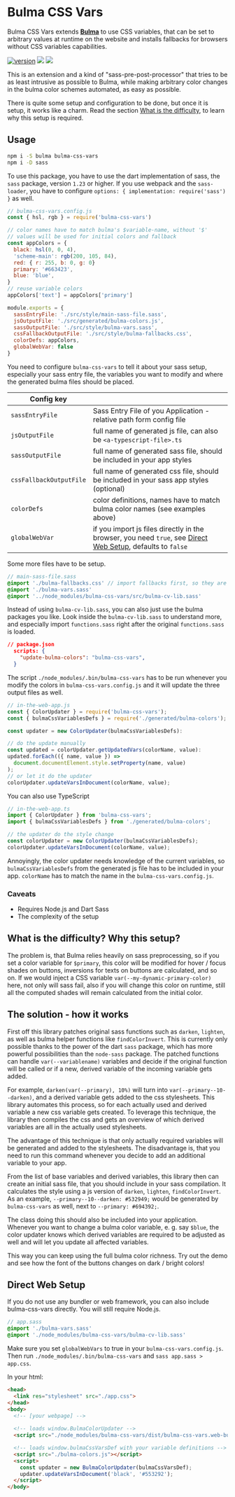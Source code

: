 # Bulma CSS Vars

Bulma CSS Vars extends [**Bulma**](https://github.com/jgthms/bulma) to use CSS variables, that can be set to arbitrary values at runtime on the website and installs fallbacks for browsers without CSS variables capabilities.

[![version](https://img.shields.io/npm/v/bulma-css-vars.svg)](https://www.npmjs.org/package/bulma-css-vars)
[![](https://github.com/wtho/bulma-css-vars/workflows/ci/badge.svg)](https://github.com/wtho/bulma-css-vars/actions?query=workflow%3Aci)
[![](https://img.shields.io/badge/Demo-green)](https://wtho.github.io/bulma-css-vars)


This is an extension and a kind of "sass-pre-post-processor" that tries to be as least intrusive as possible to Bulma, while making arbitrary color changes in the bulma color schemes automated, as easy as possible.

There is quite some setup and configuration to be done, but once it is setup, it works like a charm. Read the section [What is the difficulty](#what-is-the-difficulty-why-this-setup), to learn why this setup is required.

## Usage
```bash
npm i -S bulma bulma-css-vars
npm i -D sass
```

To use this package, you have to use the dart implementation of sass, the `sass` package, version `1.23` or higher. If you use webpack and the `sass-loader`, you have to configure `options: { implementation: require('sass') }` as well.

```js
// bulma-css-vars.config.js
const { hsl, rgb } = require('bulma-css-vars')

// color names have to match bulma's $variable-name, without '$'
// values will be used for initial colors and fallback
const appColors = {
  black: hsl(0, 0, 4),
  'scheme-main': rgb(200, 105, 84),
  red: { r: 255, b: 0, g: 0}
  primary: '#663423',
  blue: 'blue',
}
// reuse variable colors
appColors['text'] = appColors['primary']

module.exports = {
  sassEntryFile: './src/style/main-sass-file.sass',
  jsOutputFile: './src/generated/bulma-colors.js',
  sassOutputFile: './src/style/bulma-vars.sass',
  cssFallbackOutputFile: './src/style/bulma-fallbacks.css',
  colorDefs: appColors,
  globalWebVar: false
}
```
You need to configure `bulma-css-vars` to tell it about your sass setup, especially your sass entry file, the variables you want to modify and where the generated bulma files should be placed.

| Config key              |                                                                                                    |
| ----------------------- |:---------------------------------------------------------------------------------------------------|
| `sassEntryFile`         | Sass Entry File of you Application - relative path form config file                                |
| `jsOutputFile`          | full name of generated js file, can also be `<a-typescript-file>.ts`                               |
| `sassOutputFile`        | full name of generated sass file, should be included in your app styles                            |
| `cssFallbackOutputFile` | full name of generated css file, should be included in your sass app styles (optional)             | 
| `colorDefs`             | color definitions, names have to match bulma color names (see examples above)                      |
| `globalWebVar`          | if you import js files directly in the browser, you need `true`, see [Direct Web Setup](#direct-web-setup), defaults to `false` |

Some more files have to be setup.

```sass
// main-sass-file.sass
@import './bulma-fallbacks.css' // import fallbacks first, so they are overridden
@import './bulma-vars.sass'
@import '../node_modules/bulma-css-vars/src/bulma-cv-lib.sass'
```
Instead of using `bulma-cv-lib.sass`, you can also just use the bulma packages you like. Look inside the `bulma-cv-lib.sass` to understand more, and especially import `functions.sass` right after the original `functions.sass` is loaded.

```json
// package.json
  scripts: {
    "update-bulma-colors": "bulma-css-vars",
  }
```
The script `./node_modules/.bin/bulma-css-vars` has to be run whenever you modify the colors in `bulma-css-vars.config.js` and it will update the three output files as well.

```js
// in-the-web-app.js
const { ColorUpdater } = require('bulma-css-vars');
const { bulmaCssVariablesDefs } = require('./generated/bulma-colors');

const updater = new ColorUpdater(bulmaCssVariablesDefs):

// do the update manually
const updated = colorUpdater.getUpdatedVars(colorName, value):
updated.forEach(({ name, value }) =>
  document.documentElement.style.setProperty(name, value)
);
// or let it do the updater
colorUpdater.updateVarsInDocument(colorName, value);
```

You can also use TypeScript
```ts
// in-the-web-app.ts
import { ColorUpdater } from 'bulma-css-vars';
import { bulmaCssVariablesDefs } from './generated/bulma-colors';

// the updater do the style change
const colorUpdater = new ColorUpdater(bulmaCssVariablesDefs);
colorUpdater.updateVarsInDocument(colorName, value);
```

Annoyingly, the color updater needs knowledge of the current variables, so `bulmaCssVariablesDefs` from the generated js file has to be included in your app. `colorName` has to match the name in the `bulma-css-vars.config.js`.

### Caveats
* Requires Node.js and Dart Sass
* The complexity of the setup

## What is the difficulty? Why this setup?
The problem is, that Bulma relies heavily on sass preprocessing, so if you set a color variable for `$primary`, this color will be modified for hover / focus shades on buttons, inversions for texts on buttons are calculated, and so on.
If we would inject a CSS variable `var(--my-dynamic-primary-color)` here, not only will sass fail, also if you will change this color on runtime, still all the computed shades will remain calculated from the initial color.

## The solution - how it works
First off this library patches original sass functions such as `darken`, `lighten`, as well as bulma helper functions like `findColorInvert`. This is currently only possible thanks to the power of the dart `sass` package, which has more powerful possibilities than the `node-sass` package. The patched functions can handle `var(--variablename)` variables and decide if the original function will be called or if a new, derived variable of the incoming variable gets added.

For example, `darken(var(--primary), 10%)` will turn into `var(--primary--10--darken)`, and a derived variable gets added to the css stylesheets.
This library automates this process, so for each actually used and derived variable a new css variable gets created. To leverage this technique, the library then compiles the css and gets an overview of which derived variables are all in the actually used stylesheets.

The advantage of this technique is that only actually required variables will be generated and added to the stylesheets. The disadvantage is, that you need to run this command whenever you decide to add an additional variable to your app.

From the list of base variables and derived variables, this library then can create an initial sass file, that you should include in your sass compilation. It calculates the style using a js version of `darken`, `lighten`, `findColorInvert`. As an example, `--primary--10--darken: #532949;` would be generated by `bulma-css-vars` as well, next to `--primary: #694392;`.

The class doing this should also be included into your application. Whenever you want to change a bulma color variable, e. g. say `$blue`, the color updater knows which derived variables are required to be adjusted as well and will let you update all affected variables.

This way you can keep using the full bulma color richness. Try out the demo and see how the font of the buttons changes on dark / bright colors!

## Direct Web Setup
If you do not use any bundler or web framework, you can also include bulma-css-vars directly. You will still require Node.js.

```sass
// app.sass
@import './bulma-vars.sass'
@import './node_modules/bulma-css-vars/bulma-cv-lib.sass'
```

Make sure you set `globalWebVars` to true in your `bulma-css-vars.config.js`. Then run `./node_modules/.bin/bulma-css-vars` and `sass app.sass > app.css`.

In your html:
```html
<head>
  <link res="stylesheet" src="./app.css">
</head>
<body>
  <!-- [your webpage] -->
  
  <!-- loads window.BulmaColorUpdater -->
  <script src="./node_modules/bulma-css-vars/dist/bulma-css-vars.web-bundle.js"></script>

  <!-- loads window.bulmaCssVarsDef with your variable definitions -->
  <script src="./bulma-colors.js"></script>
  <script>
    const updater = new BulmaColorUpdater(bulmaCssVarsDef);
    updater.updateVarsInDocument('black', '#553292');
  </script>
</body>
```

